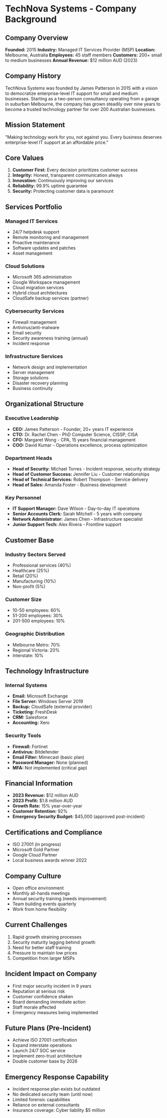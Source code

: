 # TechNova Systems - Company Background

## Company Overview
**Founded:** 2015
**Industry:** Managed IT Services Provider (MSP)
**Location:** Melbourne, Australia
**Employees:** 45 staff members
**Customers:** 200+ small to medium businesses
**Annual Revenue:** $12 million AUD (2023)

## Company History
TechNova Systems was founded by James Patterson in 2015 with a vision to democratize enterprise-level IT support for small and medium businesses. Starting as a two-person consultancy operating from a garage in suburban Melbourne, the company has grown steadily over nine years to become a trusted technology partner for over 200 Australian businesses.

## Mission Statement
"Making technology work for you, not against you. Every business deserves enterprise-level IT support at an affordable price."

## Core Values
1. **Customer First:** Every decision prioritizes customer success
2. **Integrity:** Honest, transparent communication always
3. **Innovation:** Continuously improving our services
4. **Reliability:** 99.9% uptime guarantee
5. **Security:** Protecting customer data is paramount

## Services Portfolio

### Managed IT Services
- 24/7 helpdesk support
- Remote monitoring and management
- Proactive maintenance
- Software updates and patches
- Asset management

### Cloud Solutions
- Microsoft 365 administration
- Google Workspace management
- Cloud migration services
- Hybrid cloud architectures
- CloudSafe backup services (partner)

### Cybersecurity Services
- Firewall management
- Antivirus/anti-malware
- Email security
- Security awareness training (annual)
- Incident response

### Infrastructure Services
- Network design and implementation
- Server management
- Storage solutions
- Disaster recovery planning
- Business continuity

## Organizational Structure

### Executive Leadership
- **CEO:** James Patterson - Founder, 20+ years IT experience
- **CTO:** Dr. Rachel Chen - PhD Computer Science, CISSP, CISA
- **CFO:** Margaret Wong - CPA, 15 years financial management
- **COO:** David Kumar - Operations excellence, process optimization

### Department Heads
- **Head of Security:** Michael Torres - Incident response, security strategy
- **Head of Customer Success:** Jennifer Liu - Customer relationships
- **Head of Technical Services:** Robert Thompson - Service delivery
- **Head of Sales:** Amanda Foster - Business development

### Key Personnel
- **IT Support Manager:** Dave Wilson - Day-to-day IT operations
- **Senior Accounts Clerk:** Sarah Mitchell - 5 years with company
- **Network Administrator:** James Chen - Infrastructure specialist
- **Junior Support Tech:** Alex Rivera - Frontline support

## Customer Base

### Industry Sectors Served
- Professional services (40%)
- Healthcare (25%)
- Retail (20%)
- Manufacturing (10%)
- Non-profit (5%)

### Customer Size
- 10-50 employees: 60%
- 51-200 employees: 30%
- 201-500 employees: 10%

### Geographic Distribution
- Melbourne Metro: 70%
- Regional Victoria: 20%
- Interstate: 10%

## Technology Infrastructure

### Internal Systems
- **Email:** Microsoft Exchange
- **File Server:** Windows Server 2019
- **Backup:** CloudSafe (external provider)
- **Ticketing:** FreshDesk
- **CRM:** Salesforce
- **Accounting:** Xero

### Security Tools
- **Firewall:** Fortinet
- **Antivirus:** Bitdefender
- **Email Filter:** Mimecast (basic plan)
- **Password Manager:** None (planned)
- **MFA:** Not implemented (critical gap)

## Financial Information
- **2023 Revenue:** $12 million AUD
- **2023 Profit:** $1.8 million AUD
- **Growth Rate:** 15% year-over-year
- **Customer Retention:** 92%
- **Emergency Security Budget:** $45,000 (approved post-incident)

## Certifications and Compliance
- ISO 27001 (in progress)
- Microsoft Gold Partner
- Google Cloud Partner
- Local business awards winner 2022

## Company Culture
- Open office environment
- Monthly all-hands meetings
- Annual security training (needs improvement)
- Team building events quarterly
- Work from home flexibility

## Current Challenges
1. Rapid growth straining processes
2. Security maturity lagging behind growth
3. Need for better staff training
4. Pressure to maintain low prices
5. Competition from larger MSPs

## Incident Impact on Company
- First major security incident in 9 years
- Reputation at serious risk
- Customer confidence shaken
- Board demanding immediate action
- Staff morale affected
- Emergency measures being implemented

## Future Plans (Pre-Incident)
- Achieve ISO 27001 certification
- Expand interstate operations
- Launch 24/7 SOC service
- Implement zero-trust architecture
- Double customer base by 2026

## Emergency Response Capability
- Incident response plan exists but outdated
- No dedicated security team (until now)
- Limited forensic capabilities
- Reliance on external consultants
- Insurance coverage: Cyber liability $5 million